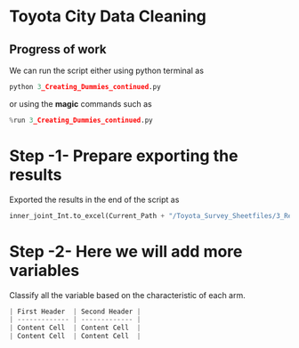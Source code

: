 # Toyota City Data Cleaning
## Progress of work

We can run the script either using python terminal as

```py
python 3_Creating_Dummies_continued.py
```
or using the **magic** commands such as

```py
%run 3_Creating_Dummies_continued.py
```
# Step -1- Prepare exporting the results
Exported the results in the end of the script as

```py
inner_joint_Int.to_excel(Current_Path + "/Toyota_Survey_Sheetfiles/3_Results_Creating_dummies_cont/inner_joint_Int_Create_D2.xlsx", sheet_name="inner_joint_Int_Create_D2")
```
# Step -2- Here we will add more variables
Classify all the variable based on the characteristic of each arm.

```v
| First Header  | Second Header |
| ------------- | ------------- |
| Content Cell  | Content Cell  |
| Content Cell  | Content Cell  |
```
